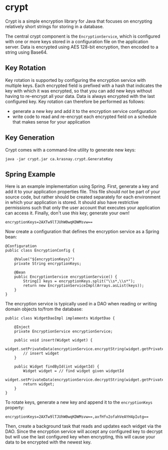 # crypt

Crypt is a simple encryption library for Java that focuses on encrypting relatively short strings for storing in a database.

The central crypt component is the `EncryptionService`, which is configured with one or more keys stored in a configuration file on the application server. Data is encrypted using AES 128-bit encryption, then encoded to a string using Base64.

## Key Rotation

Key rotation is supported by configuring the encryption service with multiple keys. Each encrypted field is prefixed with a hash that indicates the key with which it was encrypted, so that you can add new keys without having to re-encrypt all your data. Data is always encrypted with the last configured key. Key rotation can therefore be performed as follows:

- generate a new key and add it to the encryption service configuration
- write code to read and re-encrypt each encrypted field on a schedule that makes sense for your application

## Key Generation

Crypt comes with a command-line utility to generate new keys:

    java -jar crypt.jar ca.krasnay.crypt.GenerateKey

## Spring Example

Here is an example implementation using Spring. First, generate a key and add it to your application properties file. This file should *not* be part of your source code, but rather should be created separately for each environment in which your application is stored. It should also have restrictive permissions such that only the user account that executes your application can access it. Finally, don't use *this* key; generate your own!

    encryptionKeys=2AXTw9lTJUhW0wqKDWMsvw==

Now create a configuration that defines the encryption service as a Spring bean:

    @Configuration
    public class EncryptionConfig {

        @Value("${encryptionKeys}")
        private String encryptionKeys;

        @Bean
        public EncryptionService encryptionService() {
            String[] keys = encryptionKeys.split("\\s*,\\s*");
            return new EncryptionServiceImpl(Arrays.asList(keys));
        }
    }

The encryption service is typically used in a DAO when reading or writing domain objects to/from the database:

    public class WidgetDaoImpl implements WidgetDao {

        @Inject
        private EncryptionService encryptionService;

        public void insert(Widget widget) {
            widget.setPrivateData(encryptionService.encryptString(widget.getPrivateData()));
            // insert widget
        }

        public Widget findById(int widgetId) {
            Widget widget = // find widget given widgetId
            widget.setPrivateData(encryptionService.decryptString(widget.getPrivateData()));
            return widget;
        }
    }

To rotate keys, generate a new key and append it to the `encryptionKeys` property:

    encryptionKeys=2AXTw9lTJUhW0wqKDWMsvw==,axfHfv2ofahVeAYH4pIutg==

Then, create a background task that reads and updates each widget via the DAO. Since the encryption service will accept any configured key to decrypt but will use the last configured key when encrypting, this will cause your data to be encrypted with the newest key.
